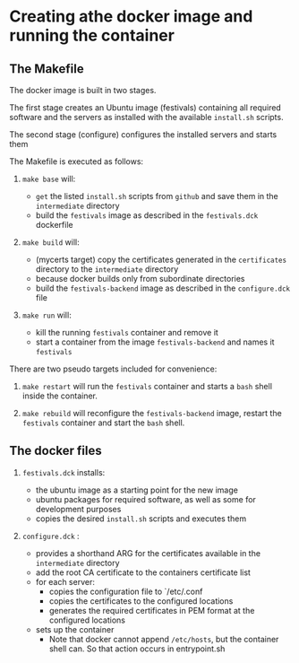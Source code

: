# Creating athe docker image and running the container

## The Makefile
The docker image is built in two stages. 

The first stage creates an Ubuntu image (festivals) containing all required software and the servers as installed with the available `install.sh` scripts.

The second stage (configure) configures the installed servers and starts them

The Makefile is executed as follows:

1. `make base` will:
   * `get` the listed `install.sh` scripts from `github` and save them in the `intermediate` directory
   * build the `festivals` image as described in the `festivals.dck` dockerfile

2. `make build` will:
   * (mycerts target) copy the certificates generated in the `certificates` directory to the `intermediate` directory
    * because docker builds only from subordinate directories
   * build the `festivals-backend` image as described in the `configure.dck` file

3. `make run` will:
   * kill the running `festivals` container and remove it
   * start a container from the image `festivals-backend` and names it `festivals`

There are two pseudo targets included for convenience:
1. `make restart` will run the `festivals` container and starts a `bash` shell inside the container.

2. `make rebuild` will reconfigure the `festivals-backend` image, restart the `festivals` container and start the `bash` shell.

## The docker files

1. `festivals.dck` installs:
   * the ubuntu image as a starting point for the new image
   * ubuntu packages for required software, as well as some for development purposes
   * copies the desired `install.sh` scripts and executes them

2. `configure.dck` :
   * provides a shorthand ARG for the certificates available in the `intermediate` directory
   * add the root CA certificate to the containers certificate list
   * for each server:
      * copies the configuration file to `/etc/<server>.conf
      * copies the certificates to the configured locations
      * generates the required certificates in PEM format at the configured locations
   * sets up the container 
      * Note that docker cannot append `/etc/hosts`, but the container shell can. So that action occurs in entrypoint.sh
      
